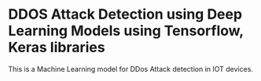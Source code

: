 # DDOS Attack Detection using Deep Learning Models using Tensorflow, Keras libraries

This is a Machine Learning model for DDos Attack detection in IOT devices.

